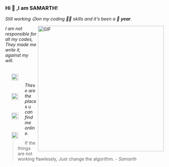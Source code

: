 ### Hi 👋 ,I am SAMARTH!
*Still working 😥on my coding 👨‍💻 skills and it's been a 🥰 **year**.*


<img align="right" alt="GIF" width="400px" src="https://i1.wp.com/media1.giphy.com/media/BemKqR9RDK4V2/giphy.gif" />




*I am not responsible for all my codes,*
<br/>
*They made me write it, against my will.*

<a href="https://www.instagram.com/heyitsamarth">
  <img align="left" style="margin:20px" alt="samarth's instagram" width="22px" src="https://cdn.jsdelivr.net/npm/simple-icons@v3/icons/instagram.svg" />
</a>
     <a href="https://www.hackerrank.com/heyitSamarth?hr_r=1">
  <img align="left" style="margin:20px" alt="Hacker rank" width="22px" src="https://upload.wikimedia.org/wikipedia/commons/thumb/4/40/HackerRank_Icon-1000px.png/220px-HackerRank_Icon-1000px.png" />
</a>
     <a href="https://www.codechef.com/users/samarthdubey49">
  <img align="left" style="margin:20px" alt="Code chef " width="22px" src="https://avatars1.githubusercontent.com/u/11960354?s=460&u=a77c97db3237e61ac0548a9d887f35c74c7e595e&v=4" />
</a>
      <a href="https://auth.geeksforgee ks.org/user/samarthdubey49/practice/">
  <img align="left" style="margin:20px" alt="Code chef " width="22px" src="https://www.geeksforgeeks.org/wp-content/uploads/gfg_200X200-1.png" />
</a>
<br/>
<br/>

*These are the places u can find me online.*




> If the things are not working flawlessly,
> Just change the algorithm.
> *- Samarth*

